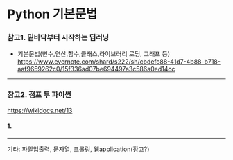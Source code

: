 # Python 기본문법

### 참고1. 밑바닥부터 시작하는 딥러닝
 - 기본문법(변수,연산,함수,클래스,라이브러리 로딩, 그래프 등)  
 https://www.evernote.com/shard/s222/sh/cbdefc88-41d7-4b88-b718-aaf9659262c0/15f336ad07be694497a3c586a0ed14cc  

<hr />

### 참고2. 점프 투 파이썬  
https://wikidocs.net/13  
#### 1. 

<hr />

기타: 파일입출력, 문자열, 크롤링, 웹application(장고?)

